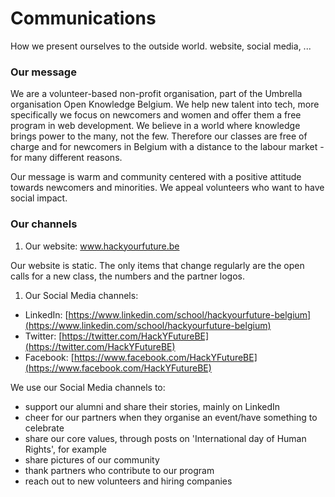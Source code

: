 # Communications

How we present ourselves to the outside world.  website, social media, ...

### Our message

We are a volunteer-based non-profit organisation, part of the Umbrella organisation Open Knowledge Belgium. We help new talent into tech, more specifically we focus on newcomers and women and offer them a free program in web development. We believe in a world where knowledge brings power to the many, not the few. Therefore our classes are free of charge and for newcomers in Belgium with a distance to the labour market - for many different reasons.

Our message is warm and community centered with a positive attitude towards newcomers and minorities. We appeal volunteers who want to have social impact.

### Our channels

1. Our website: www.hackyourfuture.be

Our website is static. The only items that change regularly are the open calls for a new class, the numbers and the partner logos.

1. Our Social Media channels:

* LinkedIn: [https://www.linkedin.com/school/hackyourfuture-belgium](https://www.linkedin.com/school/hackyourfuture-belgium)
* Twitter: [https://twitter.com/HackYFutureBE](https://twitter.com/HackYFutureBE)
* Facebook: [https://www.facebook.com/HackYFutureBE](https://www.facebook.com/HackYFutureBE)

We use our Social Media channels to:

* support our alumni and share their stories, mainly on LinkedIn
* cheer for our partners when they organise an event/have something to celebrate
* share our core values, through posts on 'International day of Human Rights', for example
* share pictures of our community
* thank partners who contribute to our program
* reach out to new volunteers and hiring companies







